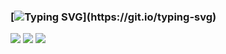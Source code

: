 ### [![Typing SVG](https://readme-typing-svg.herokuapp.com?font=Fira+Code&duration=3000&pause=1000&color=15C828&width=435&lines=Hi%2C+i'm+a+C%2FC%2B%2B+developer...)](https://git.io/typing-svg)

![](http://github-profile-summary-cards.vercel.app/api/cards/stats?username=droysky&theme=nord_dark)
![](http://github-profile-summary-cards.vercel.app/api/cards/repos-per-language?username=droysky&theme=nord_dark)
![](https://leetcard.jacoblin.cool/droysky?width=500&height=200,&theme=nord)
